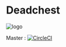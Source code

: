 # Deadchest
![logo](https://media.forgecdn.net/attachments/344/866/deadchest.png)

Master : [![CircleCI](https://circleci.com/gh/apavarino/Deadchest.svg?style=svg&circle-token=9d944eab9037ddd95e3cf8cc9520cf207b82ca31)]()
